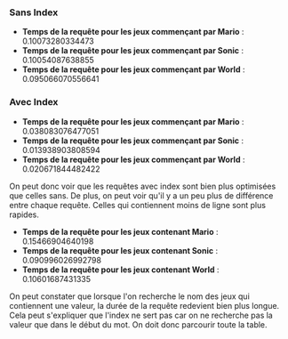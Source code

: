 ### Sans Index

- **Temps de la requête pour les jeux commençant par Mario** :  0.10073280334473
- **Temps de la requête pour les jeux commençant par Sonic** : 0.10054087638855
- **Temps de la requête pour les jeux commençant par World** : 0.095066070556641



### Avec Index

- **Temps de la requête pour les jeux commençant par Mario** :  0.038083076477051
- **Temps de la requête pour les jeux commençant par Sonic** : 0.013938903808594
- **Temps de la requête pour les jeux commençant par World** :  0.020671844482422

On peut donc voir que les requêtes avec index sont bien plus optimisées que celles sans.
De plus, on peut voir qu'il y a un peu plus de différence entre chaque requête. Celles qui contiennent moins de ligne
sont plus rapides.


- **Temps de la requête pour les jeux contenant Mario** :  0.15466904640198
- **Temps de la requête pour les jeux contenant Sonic** : 0.090996026992798
- **Temps de la requête pour les jeux contenant World** :  0.10601687431335

On peut constater que lorsque l'on recherche le nom des jeux qui contiennent une valeur, la durée de la
requête redevient bien plus longue.
Cela peut s'expliquer que l'index ne sert pas car on ne recherche pas la valeur que dans le début du mot.
On doit donc parcourir toute la table.

